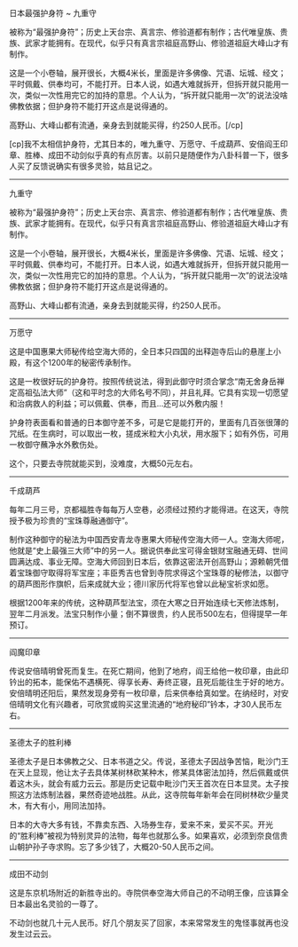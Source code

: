 日本最强护身符 ~ 九重守

被称为“最强护身符”；历史上天台宗、真言宗、修验道都有制作；古代唯皇族、贵族、武家才能拥有。在现代，似乎只有真言宗祖庭高野山、修验道祖庭大峰山才有制作。

这是一个小卷轴，展开很长，大概4米长，里面是许多佛像、咒语、坛城、经文；平时佩戴、供奉均可，不能打开。日本人说，如遇大难就拆开，但拆开就只能用一次，类似一次性用完它的加持的意思。个人认为，“拆开就只能用一次”的说法没啥佛教依据；但护身符不能打开这点是说得通的。

高野山、大峰山都有流通，亲身去到就能买得，约250人民币。[/cp]

[cp]我不太相信护身符，尤其日本的，唯九重守、万愿守、千成葫芦、安倍阎王印章、胜棒、成田不动剑似乎真的有点厉害。以前只是随便作为八卦科普一下，很多人买了反馈说确实有很多灵验，姑且记之。

--------------

九重守

被称为“最强护身符”；历史上天台宗、真言宗、修验道都有制作；古代唯皇族、贵族、武家才能拥有。在现代，似乎只有真言宗祖庭高野山、修验道祖庭大峰山才有制作。

这是一个小卷轴，展开很长，大概4米长，里面是许多佛像、咒语、坛城、经文；平时佩戴、供奉均可，不能打开。日本人说，如遇大难就拆开，但拆开就只能用一次，类似一次性用完它的加持的意思。个人认为，“拆开就只能用一次”的说法没啥佛教依据；但护身符不能打开这点是说得通的。

高野山、大峰山都有流通，亲身去到就能买得，约250人民币。

--------------

万愿守

这是中国惠果大师秘传给空海大师的，全日本只四国的出释迦寺后山的悬崖上小殿，有这个1200年的秘密传承制作。

这是一枚很好玩的护身符。按照传统说法，得到此御守时须合掌念“南无舍身岳禅定高祖弘法大师”（这和平时念的大师名号不同），并且礼拜。它具有实现一切愿望和治病救人的利益；可以佩戴、供奉，而且…还可以外敷内服！

护身符表面看和普通的日本御守差不多，可是它是能打开的，里面有几百张很薄的咒纸。在生病时，可以取出一枚，搓成米粒大小丸状，用水服下；如有外伤，可用一枚御守蘸净水外敷伤处。

这个，只要去寺院就能买到，没难度，大概50元左右。

--------------

千成葫芦

每年二月三号，京都福胜寺每每万人空巷，必须经过预约才能得进。在这天，寺院授予极为珍贵的“宝珠尊融通御守”。

制作这种御守的秘法为中国西安青龙寺惠果大师秘传空海大师一人。空海大师呢，他就是“史上最强三大师”中的另一人。据说供奉此宝可得金银财宝融通无碍、世间圆满达成、事业无障。空海大师回到日本后，依靠这密法开创高野山；源赖朝凭借着宝珠御守取得将军宝座；丰臣秀吉也曾到寺院求得这个宝珠尊的秘修法，以御守的葫芦图形作旗帜，后来成就大业；德川家历代将军也曾以此秘宝祈求如愿。

根据1200年来的传统，这种葫芦型法宝，须在大寒之日开始连续七天修法炼制，翌年二月派发。法宝只制作小量；倒不算很贵，约人民币500左右，但得提早一年预订。

--------------

阎魔印章

传说安倍晴明曾死而复生。在死亡期间，他到了地府，阎王给他一枚印章，由此印钤出的拓本，能保佑不遇横死、得享长寿、寿终正寝，且死后能往生于好的地方。安倍晴明还阳后，果然发现身旁有一枚印章，后来供奉给真如堂。在纳经时，对安倍晴明文化有兴趣者，可欣赏或购买这里流通的“地府秘印”钤本，才30人民币左右。

--------------

圣德太子的胜利棒

圣德太子是日本佛教之父、日本书道之父。传说，圣德太子因战争苦恼，毗沙门王在天上显现，他让太子去具体某树林砍某种木，修某具体密法加持，然后佩戴或供着这木头，就会有威力云云。那是历史记载中毗沙门天王首次在日本显灵。太子按照这方法炼制法器，果然奇迹地战胜。从此，这寺院每年新年会在同树林砍少量灵木，有大有小，用同法加持。

日本的大寺大多有钱，不靠卖东西、入场券生存，爱来不来，爱买不买。开光的“胜利棒”被视为特别灵异的法物，每年也就那么多。如果喜欢，必须到奈良信贵山朝护孙子寺求购。忘了多少钱了，大概20-50人民币之间。

--------------

成田不动剑

这是东京机场附近的新胜寺出的。寺院供奉空海大师自己的不动明王像，应该算全日本最出名灵验的一尊了。

不动剑也就几十元人民币。好几个朋友买了回家，本来常常发生的鬼怪事就再也没发生过云云。
